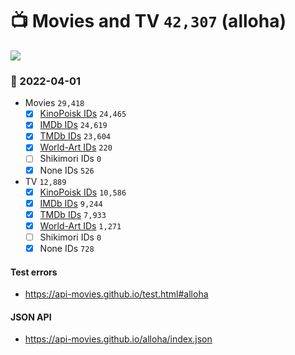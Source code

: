 # :tv: Movies and TV `42,307` (alloha)

<a href="https://API-Movies.github.io"><img src="https://API-Movies.github.io/banner.png?cache"></a>

### :date: 2022-04-01
- Movies `29,418`
  - [x] <a href="https://API-Movies.github.io/alloha/movie_kinopoisk_ids.json">KinoPoisk IDs</a> `24,465`
  - [x] <a href="https://API-Movies.github.io/alloha/movie_imdb_ids.json">IMDb IDs</a> `24,619`
  - [x] <a href="https://API-Movies.github.io/alloha/movie_tmdb_ids.json">TMDb IDs</a> `23,604`
  - [x] <a href="https://API-Movies.github.io/alloha/movie_world_art_ids.json">World-Art IDs</a> `220`
  - [ ] Shikimori IDs `0`
  - [x] None IDs `526`
- TV `12,889`
  - [x] <a href="https://API-Movies.github.io/alloha/tv_kinopoisk_ids.json">KinoPoisk IDs</a> `10,586`
  - [x] <a href="https://API-Movies.github.io/alloha/tv_imdb_ids.json">IMDb IDs</a> `9,244`
  - [x] <a href="https://API-Movies.github.io/alloha/tv_tmdb_ids.json">TMDb IDs</a> `7,933`
  - [x] <a href="https://API-Movies.github.io/alloha/tv_world_art_ids.json">World-Art IDs</a> `1,271`
  - [ ] Shikimori IDs `0`
  - [x] None IDs `728`
#### Test errors
- <a href='https://api-movies.github.io/test.html#alloha'>https://api-movies.github.io/test.html#alloha</a>
#### JSON API
- <a href='https://api-movies.github.io/alloha/index.json'>https://api-movies.github.io/alloha/index.json</a>
